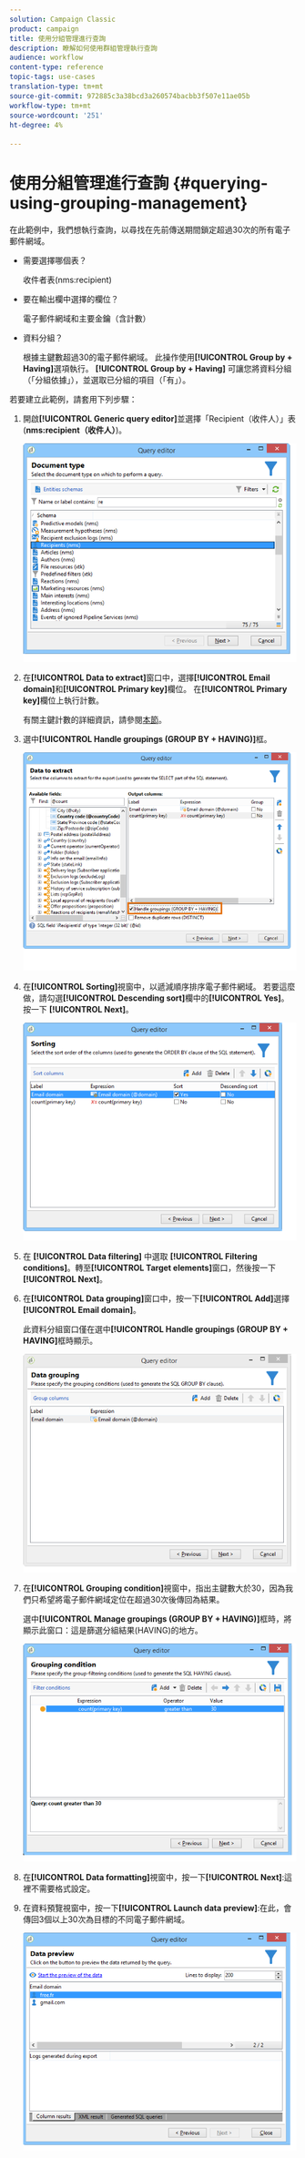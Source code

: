 ```yaml
---
solution: Campaign Classic
product: campaign
title: 使用分組管理進行查詢
description: 瞭解如何使用群組管理執行查詢
audience: workflow
content-type: reference
topic-tags: use-cases
translation-type: tm+mt
source-git-commit: 972885c3a38bcd3a260574bacbb3f507e11ae05b
workflow-type: tm+mt
source-wordcount: '251'
ht-degree: 4%

---
```



# 使用分組管理進行查詢 {#querying-using-grouping-management}

在此範例中，我們想執行查詢，以尋找在先前傳送期間鎖定超過30次的所有電子郵件網域。

* 需要選擇哪個表？

   收件者表(nms:recipient)

* 要在輸出欄中選擇的欄位？

   電子郵件網域和主要金鑰（含計數）

* 資料分組？

   根據主鍵數超過30的電子郵件網域。 此操作使用&#x200B;**[!UICONTROL Group by + Having]**&#x200B;選項執行。 **[!UICONTROL Group by + Having]** 可讓您將資料分組（「分組依據」），並選取已分組的項目（「有」）。

若要建立此範例，請套用下列步驟：

1. 開啟&#x200B;**[!UICONTROL Generic query editor]**&#x200B;並選擇「Recipient（收件人）」表(**nms:recipient（收件人）**)。

   ![](assets/query_editor_02.png)

1. 在&#x200B;**[!UICONTROL Data to extract]**&#x200B;窗口中，選擇&#x200B;**[!UICONTROL Email domain]**&#x200B;和&#x200B;**[!UICONTROL Primary key]**&#x200B;欄位。 在&#x200B;**[!UICONTROL Primary key]**&#x200B;欄位上執行計數。

   有關主鍵計數的詳細資訊，請參閱[本節](../../platform/using/defining-filter-conditions.md#building-expressions)。

1. 選中&#x200B;**[!UICONTROL Handle groupings (GROUP BY + HAVING)]**&#x200B;框。

   ![](assets/query_editor_nveau_29.png)

1. 在&#x200B;**[!UICONTROL Sorting]**&#x200B;視窗中，以遞減順序排序電子郵件網域。 若要這麼做，請勾選&#x200B;**[!UICONTROL Descending sort]**&#x200B;欄中的&#x200B;**[!UICONTROL Yes]**。 按一下 **[!UICONTROL Next]**。

   ![](assets/query_editor_nveau_70.png)

1. 在 **[!UICONTROL Data filtering]** 中選取 **[!UICONTROL Filtering conditions]**。轉至&#x200B;**[!UICONTROL Target elements]**&#x200B;窗口，然後按一下&#x200B;**[!UICONTROL Next]**。
1. 在&#x200B;**[!UICONTROL Data grouping]**&#x200B;窗口中，按一下&#x200B;**[!UICONTROL Add]**&#x200B;選擇&#x200B;**[!UICONTROL Email domain]**。

   此資料分組窗口僅在選中&#x200B;**[!UICONTROL Handle groupings (GROUP BY + HAVING]**&#x200B;框時顯示。

   ![](assets/query_editor_blocklist_04.png)

1. 在&#x200B;**[!UICONTROL Grouping condition]**&#x200B;視窗中，指出主鍵數大於30，因為我們只希望將電子郵件網域定位在超過30次後傳回為結果。

   選中&#x200B;**[!UICONTROL Manage groupings (GROUP BY + HAVING)]**&#x200B;框時，將顯示此窗口：這是篩選分組結果(HAVING)的地方。

   ![](assets/query_editor_blocklist_05.png)

1. 在&#x200B;**[!UICONTROL Data formatting]**&#x200B;視窗中，按一下&#x200B;**[!UICONTROL Next]**:這裡不需要格式設定。
1. 在資料預覽視窗中，按一下&#x200B;**[!UICONTROL Launch data preview]**:在此，會傳回3個以上30次為目標的不同電子郵件網域。

   ![](assets/query_editor_blocklist_06.png)
